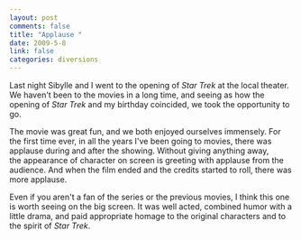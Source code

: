 ```yaml
--- 
layout: post
comments: false
title: "Applause "
date: 2009-5-8
link: false
categories: diversions
---
```

Last night Sibylle and I went to the opening of <em>Star Trek</em> at the local theater. We haven't been to the movies in a long time, and seeing as how the opening of <em>Star Trek</em> and my birthday coincided, we took the opportunity to go.

The movie was great fun, and we both enjoyed ourselves immensely. For the first time ever, in all the years I've been going to movies, there was applause during and after the showing. Without giving anything away, the appearance of character on screen is greeting with applause from the audience. And when the film ended and the credits started to roll, there was more applause.

Even if you aren't a fan of the series or the previous movies, I think this one is worth seeing on the big screen. It was well acted, combined humor with a little drama, and paid appropriate homage to the original characters and to the spirit of <em>Star Trek</em>.

